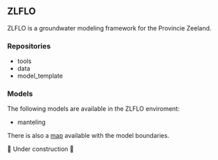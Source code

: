 ## ZLFLO

ZLFLO is a groundwater modeling framework for the Provincie Zeeland.

### Repositories

- tools
- data
- model_template

### Models

The following models are available in the ZLFLO enviroment:
- manteling

There is also a [map](./figures/overview.html) available with the model boundaries.

🚧 Under construction 🚧
